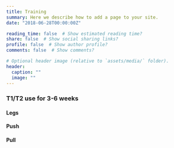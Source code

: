 ```yaml
---
title: Training
summary: Here we describe how to add a page to your site.
date: "2018-06-28T00:00:00Z"

reading_time: false  # Show estimated reading time?
share: false  # Show social sharing links?
profile: false  # Show author profile?
comments: false  # Show comments?

# Optional header image (relative to `assets/media/` folder).
header:
  caption: ""
  image: ""
---
```


<head>
<style>
p {display:inline}
</style>
</head>

<h3> T1/T2 use for 3-6 weeks </h3>
<h4> Legs </h4>
<p id ="legT1"></p><p id="legPos"></p><p id="tem1"></p><p id="tem2"></p><p id="tem3"></p><p id="tem4"></p>
<h4> Push </h4>
<p id="pushT1"></p><p id="pushGrip"></p><p id="tem1a"></p><p id="tem2a"></p><p id="tem3a"></p><p id="tem4a"></p>
<h4> Pull </h4>
<p id="pullT1"></p><p id="legStance"></p><p id="tem1b"></p><p id="tem2b"></p><p id="tem3b"></p><p id="tem4b"></p>

<script language="JavaScript">




function legT1() {
    var legT1 = [
"FSQ",
"BSQ"
];
return legT1[Math.floor((Math.random() * 1.99))];
}

function pushT1() {
    var pushT1 = [
"OHP",
"Snatch",
"BP"
];
return pushT1[Math.floor((Math.random() * 2.99))];
}

function pullT1() {
    var pullT1 = [
"clean",
"DL"
];
return pullT1[Math.floor((Math.random() * 1.99))];
}

function legPos() {
    var legPos = [
"low",
"medium",
"high"
];
return legPos[Math.floor((Math.random() * 2.99))];
}

function pushGrip() {
    var pushGrip = [
"close",
"medium",
"wide"
];
return pushGrip[Math.floor((Math.random() * 2.99))];
}

function legStance() {
    var legStance = [
"narrow",
"normal",
"wide"
];
return legStance[Math.floor((Math.random() * 2.99))];
}

function tem1() {
    var tem1 = [
"0",
"0",
"0",
"0",
"0",
"1",
"2",
"3",
"4",
"5"
];
return tem1[Math.floor((Math.random() * 9.99))];
}

function tem2() {
    var tem2 = [
"0",
"0",
"0",
"0",
"0",
"1",
"2",
"3",
"4",
"5"
];
return tem2[Math.floor((Math.random() * 9.99))];
}

function tem3() {
    var tem3 = [
"0",
"0",
"0",
"0",
"0",
"1",
"2",
"3",
"4",
"5"
];
return tem3[Math.floor((Math.random() * 9.99))];
}

function tem4() {
    var tem4 = [
"0",
"0",
"0",
"0",
"0",
"1",
"2",
"3",
"4",
"5"
];
return tem4[Math.floor((Math.random() * 9.99))];
}

function tem1a() {
    var tem1a = [
"0",
"0",
"0",
"0",
"0",
"1",
"2",
"3",
"4",
"5"
];
return tem1a[Math.floor((Math.random() * 9.99))];
}

function tem2a() {
    var tem2a = [
"0",
"0",
"0",
"0",
"0",
"1",
"2",
"3",
"4",
"5"
];
return tem2a[Math.floor((Math.random() * 9.99))];
}

function tem3a() {
    var tem3a = [
"0",
"0",
"0",
"0",
"0",
"1",
"2",
"3",
"4",
"5"
];
return tem3a[Math.floor((Math.random() * 9.99))];
}

function tem4a() {
    var tem4a = [
"0",
"0",
"0",
"0",
"0",
"1",
"2",
"3",
"4",
"5"
];
return tem4a[Math.floor((Math.random() * 9.99))];
}

function tem1b() {
    var tem1b = [
"0",
"0",
"0",
"0",
"0",
"1",
"2",
"3",
"4",
"5"
];
return tem1b[Math.floor((Math.random() * 9.99))];
}

function tem2b() {
    var tem2b = [
"0",
"0",
"0",
"0",
"0",
"1",
"2",
"3",
"4",
"5"
];
return tem2b[Math.floor((Math.random() * 9.99))];
}

function tem3b() {
    var tem3b = [
"0",
"0",
"0",
"0",
"0",
"1",
"2",
"3",
"4",
"5"
];
return tem3b[Math.floor((Math.random() * 9.99))];
}

function tem4b() {
    var tem4b = [
"0",
"0",
"0",
"0",
"0",
"1",
"2",
"3",
"4",
"5"
];
return tem4b[Math.floor((Math.random() * 9.99))];
}

document.getElementById("legT1").innerHTML = legT1();
document.getElementById("pushT1").innerHTML = pushT1();
document.getElementById("pullT1").innerHTML = pullT1();
document.getElementById("legPos").innerHTML = legPos();
document.getElementById("pushGrip").innerHTML = pushGrip();
document.getElementById("legStance").innerHTML = legStance();

document.getElementById("tem1").innerHTML = tem1();
document.getElementById("tem2").innerHTML = tem2();
document.getElementById("tem3").innerHTML = tem3();
document.getElementById("tem4").innerHTML = tem4();
document.getElementById("tem1a").innerHTML = tem1a();
document.getElementById("tem2a").innerHTML = tem2a();
document.getElementById("tem3a").innerHTML = tem3a();
document.getElementById("tem4a").innerHTML = tem4a();
document.getElementById("tem1b").innerHTML = tem1b();
document.getElementById("tem2b").innerHTML = tem2b();
document.getElementById("tem3b").innerHTML = tem3b();
document.getElementById("tem4b").innerHTML = tem4b();

</script>